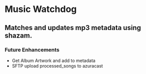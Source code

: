 # Music Watchdog

## Matches and updates mp3 metadata using shazam.

### Future Enhancements

- Get Album Artwork and add to metadata
- SFTP upload processed_songs to azuracast